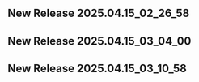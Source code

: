 ## New Release 2025.04.15_02_26_58
## New Release 2025.04.15_03_04_00
## New Release 2025.04.15_03_10_58
